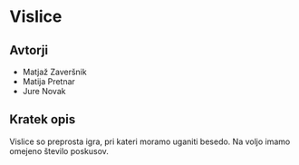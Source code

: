 # Vislice

## Avtorji
* Matjaž Zaveršnik
* Matija Pretnar
* Jure Novak

## Kratek opis

Vislice so preprosta igra, pri kateri moramo uganiti besedo.
Na voljo imamo omejeno število poskusov.
